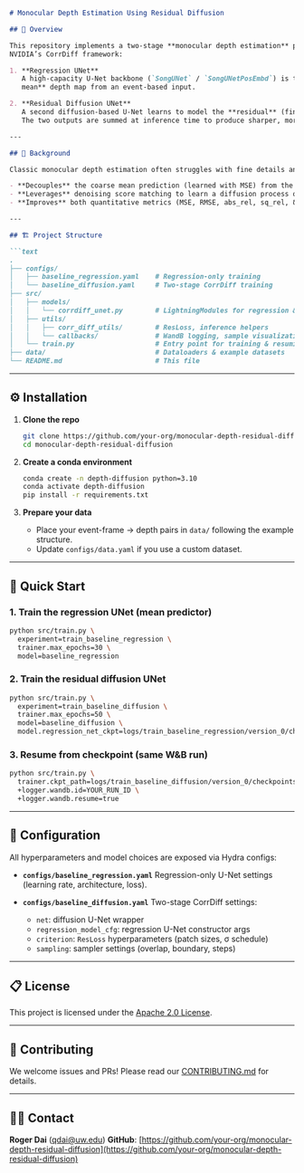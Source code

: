 ````markdown
# Monocular Depth Estimation Using Residual Diffusion

## 🚀 Overview

This repository implements a two-stage **monocular depth estimation** pipeline based on **residual diffusion modeling**, inspired by
NVIDIA’s CorrDiff framework:

1. **Regression UNet**  
   A high-capacity U-Net backbone (`SongUNet` / `SongUNetPosEmbd`) is trained with a simple ℓ₂ (MSE) loss to predict the **conditional
   mean** depth map from an event-based input.

2. **Residual Diffusion UNet**  
   A second diffusion-based U-Net learns to model the **residual** (fine-scale detail and uncertainty) on top of the regression mean.
   The two outputs are summed at inference time to produce sharper, more realistic depth estimates.

---

## 📖 Background

Classic monocular depth estimation often struggles with fine details and uncertainty quantification. Residual diffusion modeling:

- **Decouples** the coarse mean prediction (learned with MSE) from the stochastic high-frequency residual.  
- **Leverages** denoising score matching to learn a diffusion process over the residuals.  
- **Improves** both quantitative metrics (MSE, RMSE, abs_rel, sq_rel, δ-accuracy) and visual fidelity of predicted depth maps.

---

## 🏗️ Project Structure

```text
.
├── configs/
│   ├── baseline_regression.yaml    # Regression-only training
│   └── baseline_diffusion.yaml     # Two-stage CorrDiff training
├── src/
│   ├── models/
│   │   └── corrdiff_unet.py        # LightningModules for regression & diffusion
│   ├── utils/
│   │   ├── corr_diff_utils/        # ResLoss, inference helpers
│   │   └── callbacks/              # WandB logging, sample visualization
│   └── train.py                    # Entry point for training & resuming
├── data/                           # Dataloaders & example datasets
└── README.md                       # This file
````

---

## ⚙️ Installation

1. **Clone the repo**

   ```bash
   git clone https://github.com/your-org/monocular-depth-residual-diffusion.git
   cd monocular-depth-residual-diffusion
   ```

2. **Create a conda environment**

   ```bash
   conda create -n depth-diffusion python=3.10
   conda activate depth-diffusion
   pip install -r requirements.txt
   ```

3. **Prepare your data**

   * Place your event-frame → depth pairs in `data/` following the example structure.
   * Update `configs/data.yaml` if you use a custom dataset.

---

## 🚄 Quick Start

### 1. Train the regression UNet (mean predictor)

```bash
python src/train.py \
  experiment=train_baseline_regression \
  trainer.max_epochs=30 \
  model=baseline_regression
```

### 2. Train the residual diffusion UNet

```bash
python src/train.py \
  experiment=train_baseline_diffusion \
  trainer.max_epochs=50 \
  model=baseline_diffusion \
  model.regression_net_ckpt=logs/train_baseline_regression/version_0/checkpoints/last.ckpt
```

### 3. Resume from checkpoint (same W\&B run)

```bash
python src/train.py \
  trainer.ckpt_path=logs/train_baseline_diffusion/version_0/checkpoints/last.ckpt \
  +logger.wandb.id=YOUR_RUN_ID \
  +logger.wandb.resume=true
```

---

## 🔧 Configuration

All hyperparameters and model choices are exposed via Hydra configs:

* **`configs/baseline_regression.yaml`**
  Regression-only U-Net settings (learning rate, architecture, loss).

* **`configs/baseline_diffusion.yaml`**
  Two-stage CorrDiff settings:

  * `net`: diffusion U-Net wrapper
  * `regression_model_cfg`: regression U-Net constructor args
  * `criterion`: `ResLoss` hyperparameters (patch sizes, σ schedule)
  * `sampling`: sampler settings (overlap, boundary, steps)

---

## 📋 License

This project is licensed under the [Apache 2.0 License](LICENSE).

---

## 🤝 Contributing

We welcome issues and PRs! Please read our [CONTRIBUTING.md](CONTRIBUTING.md) for details.

---

## 🧑‍💻 Contact

**Roger Dai** ([qdai@uw.edu](mailto:qdai@uw.edu))
**GitHub**: [https://github.com/your-org/monocular-depth-residual-diffusion](https://github.com/your-org/monocular-depth-residual-diffusion)

```
```
